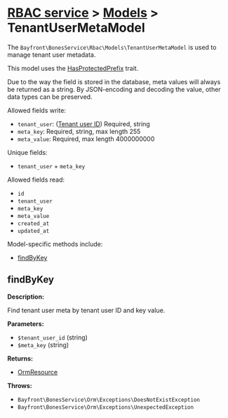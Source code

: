 # [RBAC service](../README.md) > [Models](README.md) > TenantUserMetaModel

The `Bayfront\BonesService\Rbac\Models\TenantUserMetaModel` is used to manage tenant user metadata.

This model uses the [HasProtectedPrefix](../traits/hasprotectedprefix.md) trait.

Due to the way the field is stored in the database, meta values will always be returned as a string.
By JSON-encoding and decoding the value, other data types can be preserved.

Allowed fields write:

- `tenant_user`: ([Tenant user ID](tenantusers.md)) Required, string
- `meta_key`: Required, string, max length 255
- `meta_value`: Required, max length 4000000000

Unique fields:

- `tenant_user` + `meta_key`

Allowed fields read:

- `id`
- `tenant_user`
- `meta_key`
- `meta_value`
- `created_at`
- `updated_at`

Model-specific methods include:

- [findByKey](#findbykey)

## findByKey

**Description:**

Find tenant user meta by tenant user ID and key value.

**Parameters:**

- `$tenant_user_id` (string)
- `$meta_key` (string)

**Returns:**

- [OrmResource](https://github.com/bayfrontmedia/bones-service-orm/blob/master/docs/ormresource.md)

**Throws:**

- `Bayfront\BonesService\Orm\Exceptions\DoesNotExistException`
- `Bayfront\BonesService\Orm\Exceptions\UnexpectedException`